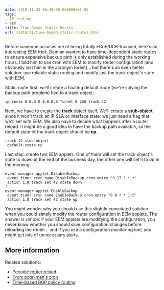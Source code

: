 ```yaml
---
date: 2010-11-22 06:49:00.002000+01:00
tags:
- IP routing
- EEM
title: Time-Based Static Routes
url: /2010/11/time-based-static-routes.html
---
```

Before someone accuses me of being totally FCoE/DCB-focused, here's an interesting EEM trick. Damian wanted to have time-dependent static routes to ensure expensive backup path is only established during the working hours. I told him to use cron with EEM to modify router configuration (and obviously lost him in the acronym forest)\... but there's an even better solution: use reliable static routing and modify just the track object's state with EEM.
<!--more-->
Static route first: we'll create a floating default route (we're solving the backup path problem) tied to a track object.

``` {.code}
ip route 0.0.0.0 0.0.0.0 Tunnel 0 250 track 42
```

Next, we have to create the **track** object itself. We'll create a **stub-object** since it won't track an IP SLA or interface state; we just need a flag that we'll set with EEM. We also have to decide what happens after a router reload. It might be a good idea to have the backup path available, so the default state of the track object should be **up**.

``` {.code}
track 42 stub-object
 default-state up
```

Last step: create two EEM applets. One of them will set the track object's state to *down* at the end of the business day, the other one will set it to *up* in the morning.

``` {.code}
event manager applet DisableBackup
 event timer cron name DisableBackup cron-entry "0 17 * * *"
 action 1.0 track set 42 state down
!
event manager applet EnableBackup
 event timer cron name EnableBackup cron-entry "0 8 * * 1-5"
 action 1.0 track set 42 state up
```

You might wonder why you should use this slightly convoluted solution when you could simply modify the router configuration in EEM applets. The answer is simple: if your EEM applets are modifying the configuration, you never know whether you should save configuration changes before reloading the router... and if you use a configuration monitoring tool, you might get lots of unnecessary alerts.

## More information

Related solutions:

-   [Periodic router reload](https://blog.ipspace.net/2006/10/periodic-router-reload.html)
-   [Kron: poor-man\'s cron](https://blog.ipspace.net/2007/11/kron-poor-man-cron.html)
-   [Time-based BGP policy routing](https://blog.ipspace.net/2008/02/time-based-bgp-policy-routing.html)
